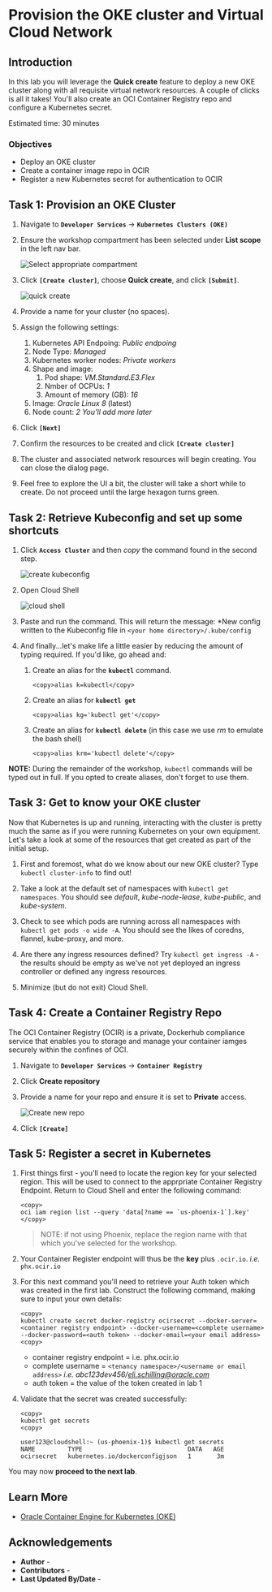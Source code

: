 # Provision the OKE cluster and Virtual Cloud Network

## Introduction

In this lab you will leverage the **Quick create** feature to deploy a new OKE cluster along with all requisite virtual network resources. A couple of clicks is all it takes! You'll also create an OCI Container Registry repo and configure a Kubernetes secret.

Estimated time: 30 minutes

### Objectives

* Deploy an OKE cluster
* Create a container image repo in OCIR
* Register a new Kubernetes secret for authentication to OCIR

## Task 1: Provision an OKE Cluster

1. Navigate to **`Developer Services`** -> **`Kubernetes Clusters (OKE)`**

2. Ensure the workshop compartment has been selected under **List scope** in the left nav bar.

    ![Select appropriate compartment](images/list-scope.png)

3. Click **`[Create cluster]`**, choose **Quick create**, and click **`[Submit]`**.

    ![quick create](images/oke-quick-create.png)

4. Provide a name for your cluster (no spaces).

5. Assign the following settings:
    1. Kubernetes API Endpoing: *Public endpoing*
    2. Node Type: *Managed*
    3. Kubernetes worker nodes: *Private workers*
    4. Shape and image:
        1. Pod shape: *VM.Standard.E3.Flex*
        2. Nmber of OCPUs: *1*
        3. Amount of memory (GB): *16*
    5. Image: *Oracle Linux 8* (latest)
    6. Node count: *2*
        *You'll add more later*

6. Click **`[Next]`**

7. Confirm the resources to be created and click **`[Create cluster]`**

8. The cluster and associated network resources will begin creating. You can close the dialog page.

9. Feel free to explore the UI a bit, the cluster will take a short while to create.  Do not proceed until the large hexagon turns green.

## Task 2: Retrieve Kubeconfig and set up some shortcuts

1. Click **`Access Cluster`** and then *copy* the command found in the second step.

    ![create kubeconfig](images/create-kubeconfig.png)

2. Open Cloud Shell

    ![cloud shell](images/cloud-shell.png)

3. Paste and run the command. This will return the message: *New config written to the Kubeconfig file in `<your home directory>/.kube/config`

4. And finally...let's make life a little easier by reducing the amount of typing required.  If you'd like, go ahead and:

    1. Create an alias for the **`kubectl`** command.

        ```<copy>alias k=kubectl</copy>```

    2. Create an alias for **`kubectl get`**

        ```<copy>alias kg='kubectl get'</copy>```

    3. Create an alias for **`kubectl delete`** (in this case we use *rm* to emulate the bash shell)

        ```<copy>alias krm='kubectl delete'</copy>```

**NOTE:** During the remainder of the workshop, `kubectl` commands will be typed out in full. If you opted to create aliases, don't forget to use them.

## Task 3: Get to know your OKE cluster

Now that Kubernetes is up and running, interacting with the cluster is pretty much the same as if you were running Kubernetes on your own equipment. Let's take a look at some of the resources that get created as part of the initial setup.

1. First and foremost, what do we know about our new OKE cluster? Type `kubectl cluster-info` to find out!

2. Take a look at the default set of namespaces with `kubectl get namespaces`. You should see *default*, *kube-node-lease*, *kube-public*, and *kube-system*.

3. Check to see which pods are running across all namespaces with `kubectl get pods -o wide -A`. You should see the likes of coredns, flannel, kube-proxy, and more.

4. Are there any ingress resources defined? Try `kubectl get ingress -A` - the results should be empty as we've not yet deployed an ingress controller or defined any ingress resources.  

5. Minimize (but do not exit) Cloud Shell.

## Task 4: Create a Container Registry Repo

The OCI Container Registry (OCIR) is a private, Dockerhub compliance service that enables you to storage and manage your container iamges securely within the confines of OCI. 

1. Navigate to **`Developer Services`** -> **`Container Registry`**

2. Click **Create repository**

3. Provide a name for your repo and ensure it is set to **Private** access.

    ![Create new repo](images/create-repo.png)

4. Click **`[Create]`**

## Task 5: Register a secret in Kubernetes

1. First things first - you'll need to locate the region key for your selected region. This will be used to connect to the apprpriate Container Registry Endpoint. Return to Cloud Shell and enter the following command:

    ```
    <copy>
    oci iam region list --query 'data[?name == `us-phoenix-1`].key'
    </copy>
    ```

    >NOTE: if not using Phoenix, replace the region name with that which you've selected for the workshop.

2. Your Container Register endpoint will thus be the **key** plus `.ocir.io`. *i.e.* `phx.ocir.io`

3. For this next command you'll need to retrieve your Auth token which was created in the first lab. Construct the following command, making sure to input your own details:

    ```
    <copy>
    kubectl create secret docker-registry ocirsecret --docker-server=<container registry endpoint> --docker-username=<complete username> --docker-password=<auth token> --docker-email=<your email address>
    <copy>
    ```
    
    * container registry endpoint = i.e. phx.ocir.io
    * complete username = `<tenancy namespace>/<username or email address>`
        *i.e. abc123dev456/eli.schilling@oracle.com*
    * auth token = the value of the token created in lab 1

4. Validate that the secret was created successfully:

    ```
    <copy>
    kubectl get secrets
    <copy>
    ```

    ```
    user123@cloudshell:~ (us-phoenix-1)$ kubectl get secrets
    NAME         TYPE                             DATA   AGE
    ocirsecret   kubernetes.io/dockerconfigjson   1       3m
    ```


You may now **proceed to the next lab**.

## Learn More

* [Oracle Container Engine for Kubernetes (OKE)](https://www.oracle.com/cloud/cloud-native/container-engine-kubernetes/)


## Acknowledgements

* **Author** - 
* **Contributors** -
* **Last Updated By/Date** -